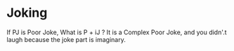Joking
======

If PJ is Poor Joke, What is P + iJ ? It is a Complex Poor Joke, and you didn'.t laugh because the joke part is imaginary.